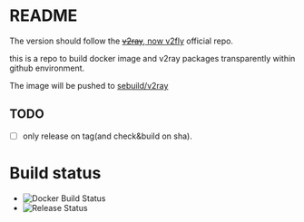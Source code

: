 # README

The version should follow the [~~v2ray~~, now v2fly](https://github.com/v2fly/v2ray-core) official repo.

this is a repo to build docker image and v2ray packages transparently within github environment.

The image will be pushed to [sebuild/v2ray](https://hub.docker.com/repository/docker/sebuild/v2ray)

## TODO

 - [ ] only release on tag(and check&build on sha).

# Build status

- ![Docker Build Status](https://github.com/s-build/v2ray/workflows/docker/badge.svg)
- ![Release Status](https://github.com/s-build/v2ray/workflows/release/badge.svg)
